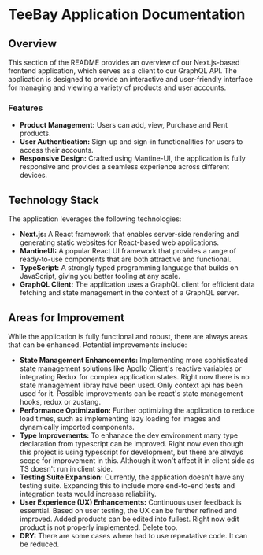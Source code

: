 # TeeBay Application Documentation

## Overview

This section of the README provides an overview of our Next.js-based frontend application, which serves as a client to our GraphQL API. The application is designed to provide an interactive and user-friendly interface for managing and viewing a variety of products and user accounts.

### Features

- **Product Management:** Users can add, view, Purchase and Rent products.
- **User Authentication:** Sign-up and sign-in functionalities for users to access their accounts.
- **Responsive Design:** Crafted using Mantine-UI, the application is fully responsive and provides a seamless experience across different devices.

## Technology Stack

The application leverages the following technologies:

- **Next.js:** A React framework that enables server-side rendering and generating static websites for React-based web applications.
- **MantineUI:** A popular React UI framework that provides a range of ready-to-use components that are both attractive and functional.
- **TypeScript:** A strongly typed programming language that builds on JavaScript, giving you better tooling at any scale.
- **GraphQL Client:** The application uses a GraphQL client for efficient data fetching and state management in the context of a GraphQL server.

## Areas for Improvement

While the application is fully functional and robust, there are always areas that can be enhanced. Potential improvements include:

- **State Management Enhancements:** Implementing more sophisticated state management solutions like Apollo Client's reactive variables or integrating Redux for complex application states. Right now there is no state management libray have been used. Only context api has been used for it. Possible improvements can be react's state management hooks, redux or zustang.
- **Performance Optimization:** Further optimizing the application to reduce load times, such as implementing lazy loading for images and dynamically imported components.
- **Type Improvements:** To enhanace the dev environment many type declaration from typescript can be improved. Right now even though this project is using typescript for development, but there are always scope for improvement in this. Although it won't affect it in client side as TS doesn't run in client side.
- **Testing Suite Expansion:** Currently, the application doesn't have any testing suite. Expanding this to include more end-to-end tests and integration tests would increase reliability.
- **User Experience (UX) Enhancements:** Continuous user feedback is essential. Based on user testing, the UX can be further refined and improved. Added products can be edited into fullest. Right now edit product is not properly implemented. Delete too.
- **DRY:** There are some cases where had to use repeatative code. It can be reduced.
